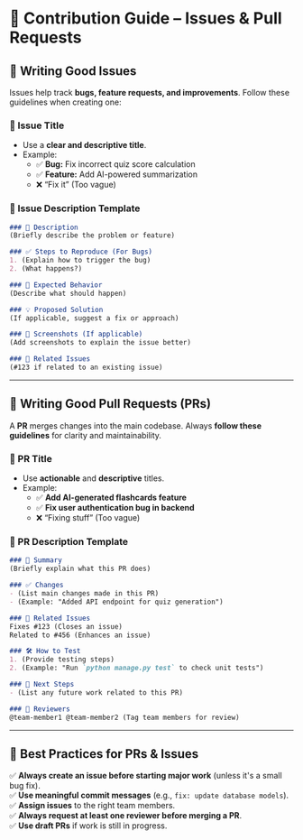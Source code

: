 # **🔹 Contribution Guide – Issues & Pull Requests**  

## **📌 Writing Good Issues**  
Issues help track **bugs, feature requests, and improvements**. Follow these guidelines when creating one:  

### **🔹 Issue Title**  
- Use a **clear and descriptive title**.  
- Example:  
  - ✅ **Bug:** Fix incorrect quiz score calculation  
  - ✅ **Feature:** Add AI-powered summarization  
  - ❌ “Fix it” (Too vague)  

### **📝 Issue Description Template**  
```md
### 📌 Description
(Briefly describe the problem or feature)

### ✅ Steps to Reproduce (For Bugs)
1. (Explain how to trigger the bug)
2. (What happens?)

### 🎯 Expected Behavior
(Describe what should happen)

### 💡 Proposed Solution
(If applicable, suggest a fix or approach)

### 📸 Screenshots (If applicable)
(Add screenshots to explain the issue better)

### 🔗 Related Issues
(#123 if related to an existing issue)
```

---

## **🔀 Writing Good Pull Requests (PRs)**  
A **PR** merges changes into the main codebase. Always **follow these guidelines** for clarity and maintainability.  

### **🔹 PR Title**  
- Use **actionable** and **descriptive** titles.  
- Example:  
  - ✅ **Add AI-generated flashcards feature**  
  - ✅ **Fix user authentication bug in backend**  
  - ❌ “Fixing stuff” (Too vague)  

### **📝 PR Description Template**  
```md
### 📌 Summary  
(Briefly explain what this PR does)  

### ✅ Changes  
- (List main changes made in this PR)  
- (Example: "Added API endpoint for quiz generation")  

### 🔗 Related Issues  
Fixes #123 (Closes an issue)  
Related to #456 (Enhances an issue)  

### 🛠 How to Test  
1. (Provide testing steps)  
2. (Example: "Run `python manage.py test` to check unit tests")  

### 🚀 Next Steps  
- (List any future work related to this PR)  

### 👀 Reviewers  
@team-member1 @team-member2 (Tag team members for review)  
```

---

## **📌 Best Practices for PRs & Issues**  
✅ **Always create an issue before starting major work** (unless it's a small bug fix).  
✅ **Use meaningful commit messages** (e.g., `fix: update database models`).  
✅ **Assign issues** to the right team members.  
✅ **Always request at least one reviewer before merging a PR**.  
✅ **Use draft PRs** if work is still in progress.  
